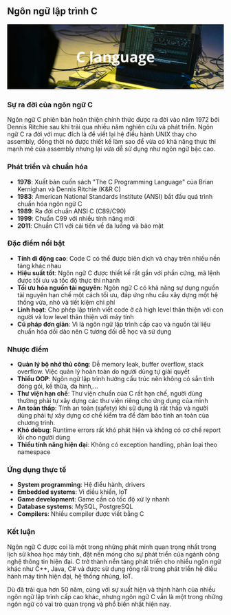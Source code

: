 ## Ngôn ngữ lập trình C

<p align="center">
  <img src="/fundamentals/c-language/img/c-language.png" alt="Ngôn ngữ lập trình C" style="width: 100vw" />
</p>

### Sự ra đời của ngôn ngữ C

Ngôn ngữ C phiên bản hoàn thiện chính thức được ra đời vào năm 1972 bởi Dennis Ritchie sau khi trải qua nhiều năm nghiên cứu và phát triển. Ngôn ngữ C ra đời với mục đích là để viết lại hệ điều hành UNIX thay cho assembly, đồng thời nó được thiết kế làm sao để vừa có khả năng thực thi mạnh mẽ của assembly nhưng lại vừa dễ sử dụng như ngôn ngữ bậc cao.

### Phát triển và chuẩn hóa

- **1978**: Xuất bản cuốn sách "The C Programming Language" của Brian Kernighan và Dennis Ritchie (K&R C)
- **1983**: American National Standards Institute (ANSI) bắt đầu quá trình chuẩn hóa ngôn ngữ C
- **1989**: Ra đời chuẩn ANSI C (C89/C90)
- **1999**: Chuẩn C99 với nhiều tính năng mới
- **2011**: Chuẩn C11 với cải tiến về đa luồng và bảo mật

### Đặc điểm nổi bật
- **Tính di động cao**: Code C có thể được biên dịch và chạy trên nhiều nền tảng khác nhau
- **Hiệu suất tốt**: Ngôn ngữ C được thiết kế rất gần với phần cứng, mã lệnh được tối ưu và tốc độ thực thi nhanh
- **Tối ưu hóa nguồn tài nguyên**: Ngôn ngữ C có khả năng sự dụng nguồn tài nguyên hạn chế một cách tối ưu, đáp ứng nhu cầu xây dựng một hệ thống vừa, nhỏ và tiết kiệm chi phí
- **Linh hoạt**: Cho phép lập trình viết code ở cả high level thân thiện với con người và low level thân thiện với máy tính
- **Cú pháp đơn giản**: Vì là ngôn ngữ lập trình cấp cao và nguồn tài liệu chuẩn hóa dồi dào nên C tương đối dễ học và sử dụng

### Nhược điểm

- **Quản lý bộ nhớ thủ công**: Dễ memory leak, buffer overflow, stack overflow. Việc quản lý hoàn toàn do người dùng tự giải quyết
- **Thiếu OOP**: Ngôn ngữ lập trình hướng cấu trúc nên không có sẵn tính đóng gói, kế thừa, đa hình,…
- **Thư viện hạn chế**: Thư viện chuẩn của C rất hạn chế, người dùng thường phải tự xây dựng các thư viện riêng cho ứng dụng của mình
- **An toàn thấp**: Tính an toàn (safety) khi sử dụng là rất thấp và người dùng phải tự xây dựng cơ chế kiểm tra để đảm bảo tính an toàn của chương trình.
- **Khó debug**: Runtime errors rất khó phát hiện và không có cơ chế report lỗi cho người dùng
- **Thiếu tính năng hiện đại**: Không có exception handling, phân loại theo namespace

### Ứng dụng thực tế

- **System programming**: Hệ điều hành, drivers
- **Embedded systems**: Vi điều khiển, IoT
- **Game development**: Game cần có tốc độ xử lý nhanh
- **Database systems**: MySQL, PostgreSQL
- **Compilers**: Nhiều compiler được viết bằng C

### Kết luận

Ngôn ngữ C được coi là một trong những phát minh quan trọng nhất trong lịch sử khoa học máy tính, đặt nền móng cho sự phát triển của ngành công nghệ thông tin hiện đại. C trở thành nền tảng phát triển cho nhiều ngôn ngữ khác như C++, Java, C# và được sử dụng rộng rãi trong phát triển hệ điều hành máy tính hiện đại, hệ thống nhúng, IoT.

Dù đã trải qua hơn 50 năm, cùng với sự xuất hiện và thịnh hành của nhiều ngôn ngữ lập trình cấp cao khác, nhưng ngôn ngữ C vẫn là một trong những ngôn ngữ có vai trò quan trọng và phổ biến nhất hiện nay.
